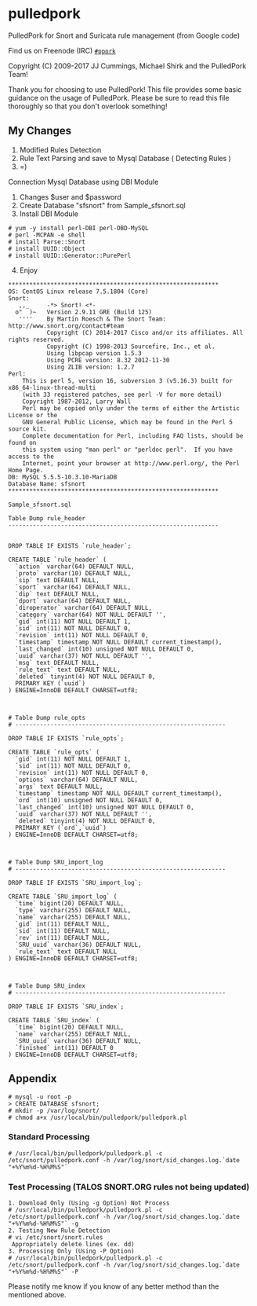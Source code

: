 pulledpork
==========

PulledPork for Snort and Suricata rule management (from Google code)

Find us on Freenode (IRC) [`#ppork`](https://webchat.freenode.net/?channels=ppork)

Copyright (C) 2009-2017 JJ Cummings, Michael Shirk and the PulledPork Team!


Thank you for choosing to use PulledPork!  This file provides some basic
guidance on the usage of PulledPork.  Please be sure to read this file
thoroughly so that you don't overlook something!

## My Changes
1. Modified Rules Detection
2. Rule Text Parsing and save to Mysql Database ( Detecting Rules )
3. =)

Connection Mysql Database using DBI Module
1. Changes $user and $password
2. Create Database "sfsnort" from Sample_sfsnort.sql
3. Install DBI Module
~~~~
# yum -y install perl-DBI perl-DBD-MySQL
# perl -MCPAN -e shell
# install Parse::Snort
# install UUID::Object
# install UUID::Generator::PurePerl
~~~~
4. Enjoy


~~~~
************************************************************
OS: CentOS Linux release 7.5.1804 (Core)
Snort:    
   ,,_     -*> Snort! <*-
  o"  )~   Version 2.9.11 GRE (Build 125)
   ''''    By Martin Roesch & The Snort Team: http://www.snort.org/contact#team
           Copyright (C) 2014-2017 Cisco and/or its affiliates. All rights reserved.
           Copyright (C) 1998-2013 Sourcefire, Inc., et al.
           Using libpcap version 1.5.3
           Using PCRE version: 8.32 2012-11-30
           Using ZLIB version: 1.2.7
Perl:
    This is perl 5, version 16, subversion 3 (v5.16.3) built for x86_64-linux-thread-multi
    (with 33 registered patches, see perl -V for more detail)
    Copyright 1987-2012, Larry Wall
    Perl may be copied only under the terms of either the Artistic License or the
    GNU General Public License, which may be found in the Perl 5 source kit.
    Complete documentation for Perl, including FAQ lists, should be found on
    this system using "man perl" or "perldoc perl".  If you have access to the
    Internet, point your browser at http://www.perl.org/, the Perl Home Page.
DB: MySQL 5.5.5-10.3.10-MariaDB
Database Name: sfsnort
************************************************************

Sample_sfsnort.sql

Table Dump rule_header
------------------------------------------------------------


DROP TABLE IF EXISTS `rule_header`;

CREATE TABLE `rule_header` (
  `action` varchar(64) DEFAULT NULL,
  `proto` varchar(10) DEFAULT NULL,
  `sip` text DEFAULT NULL,
  `sport` varchar(64) DEFAULT NULL,
  `dip` text DEFAULT NULL,
  `dport` varchar(64) DEFAULT NULL,
  `diroperator` varchar(64) DEFAULT NULL,
  `category` varchar(64) NOT NULL DEFAULT '',
  `gid` int(11) NOT NULL DEFAULT 1,
  `sid` int(11) NOT NULL DEFAULT 0,
  `revision` int(11) NOT NULL DEFAULT 0,
  `timestamp` timestamp NOT NULL DEFAULT current_timestamp(),
  `last_changed` int(10) unsigned NOT NULL DEFAULT 0,
  `uuid` varchar(37) NOT NULL DEFAULT '',
  `msg` text DEFAULT NULL,
  `rule_text` text DEFAULT NULL,
  `deleted` tinyint(4) NOT NULL DEFAULT 0,
  PRIMARY KEY (`uuid`)
) ENGINE=InnoDB DEFAULT CHARSET=utf8;



# Table Dump rule_opts
# ------------------------------------------------------------

DROP TABLE IF EXISTS `rule_opts`;

CREATE TABLE `rule_opts` (
  `gid` int(11) NOT NULL DEFAULT 1,
  `sid` int(11) NOT NULL DEFAULT 0,
  `revision` int(11) NOT NULL DEFAULT 0,
  `options` varchar(64) DEFAULT NULL,
  `args` text DEFAULT NULL,
  `timestamp` timestamp NOT NULL DEFAULT current_timestamp(),
  `ord` int(10) unsigned NOT NULL DEFAULT 0,
  `last_changed` int(10) unsigned NOT NULL DEFAULT 0,
  `uuid` varchar(37) NOT NULL DEFAULT '',
  `deleted` tinyint(4) NOT NULL DEFAULT 0,
  PRIMARY KEY (`ord`,`uuid`)
) ENGINE=InnoDB DEFAULT CHARSET=utf8;



# Table Dump SRU_import_log
# ------------------------------------------------------------

DROP TABLE IF EXISTS `SRU_import_log`;

CREATE TABLE `SRU_import_log` (
  `time` bigint(20) DEFAULT NULL,
  `type` varchar(255) DEFAULT NULL,
  `name` varchar(255) DEFAULT NULL,
  `gid` int(11) DEFAULT NULL,
  `sid` int(11) DEFAULT NULL,
  `rev` int(11) DEFAULT NULL,
  `SRU_uuid` varchar(36) DEFAULT NULL,
  `rule_text` text DEFAULT NULL
) ENGINE=InnoDB DEFAULT CHARSET=utf8;



# Table Dump SRU_index
# ------------------------------------------------------------

DROP TABLE IF EXISTS `SRU_index`;

CREATE TABLE `SRU_index` (
  `time` bigint(20) DEFAULT NULL,
  `name` varchar(255) DEFAULT NULL,
  `SRU_uuid` varchar(36) DEFAULT NULL,
  `finished` int(11) DEFAULT 0
) ENGINE=InnoDB DEFAULT CHARSET=utf8;

~~~~

## Appendix
~~~~
# mysql -u root -p
> CREATE DATABASE sfsnort;
# mkdir -p /var/log/snort/
# chmod a+x /usr/local/bin/pulledpork/pulledpork.pl
~~~~

### Standard Processing
~~~~
# /usr/local/bin/pulledpork/pulledpork.pl -c /etc/snort/pulledpork.conf -h /var/log/snort/sid_changes.log.`date "+%Y%m%d-%H%M%S"`
~~~~

### Test Processing (TALOS SNORT.ORG rules not being updated)
~~~~
1. Download Only (Using -g Option) Not Process
# /usr/local/bin/pulledpork/pulledpork.pl -c /etc/snort/pulledpork.conf -h /var/log/snort/sid_changes.log.`date "+%Y%m%d-%H%M%S"` -g
2. Testing New Rule Detection
# vi /etc/snort/snort.rules
 Appropriately delete lines (ex. dd)
3. Processing Only (Using -P Option)
# /usr/local/bin/pulledpork/pulledpork.pl -c /etc/snort/pulledpork.conf -h /var/log/snort/sid_changes.log.`date "+%Y%m%d-%H%M%S"` -P
~~~~

Please notify me know if you know of any better method than the mentioned above.
